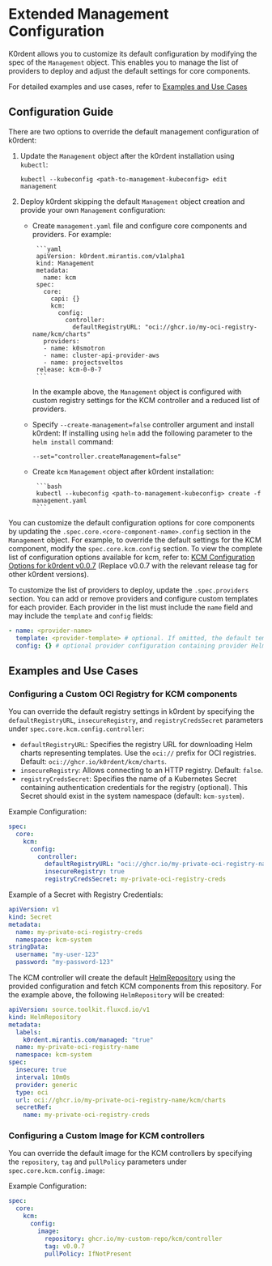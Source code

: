 # Extended Management Configuration

K0rdent allows you to customize its default configuration by modifying the spec of the `Management` object.
This enables you to manage the list of providers to deploy and adjust the default settings for core components.

For detailed examples and use cases, refer to [Examples and Use Cases](#examples-and-use-cases)

## Configuration Guide

There are two options to override the default management configuration of k0rdent:

1. Update the `Management` object after the k0rdent installation using `kubectl`:

   `kubectl --kubeconfig <path-to-management-kubeconfig> edit management`

2. Deploy k0rdent skipping the default `Management` object creation and provide your
   own `Management` configuration:

    - Create `management.yaml` file and configure core components and providers.
      For example:

           ```yaml
           apiVersion: k0rdent.mirantis.com/v1alpha1
           kind: Management
           metadata:
             name: kcm
           spec:
             core:
               capi: {}
               kcm:
                 config:
                   controller:
                     defaultRegistryURL: "oci://ghcr.io/my-oci-registry-name/kcm/charts"
             providers:
             - name: k0smotron
             - name: cluster-api-provider-aws
             - name: projectsveltos
           release: kcm-0-0-7
           ```
      In the example above, the `Management` object is configured with custom registry settings for the KCM controller
      and a reduced list of providers.

    - Specify `--create-management=false` controller argument and install k0rdent:
      If installing using `helm` add the following parameter to the `helm
      install` command:

      `--set="controller.createManagement=false"`

    - Create `kcm` `Management` object after k0rdent installation:

           ```bash
           kubectl --kubeconfig <path-to-management-kubeconfig> create -f management.yaml
           ```

You can customize the default configuration options for core components by updating the
`.spec.core.<core-component-name>.config` section in the `Management` object. For example, to override the default
settings for the KCM component, modify the `spec.core.kcm.config` section. To view the complete list of configuration
options available for kcm, refer to:
[KCM Configuration Options for k0rdent v0.0.7](https://github.com/k0rdent/kcm/blob/v0.0.7/templates/provider/kcm/values.yaml)
(Replace v0.0.7 with the relevant release tag for other k0rdent versions).

To customize the list of providers to deploy, update the `.spec.providers` section. You can add or remove providers
and configure custom templates for each provider. Each provider in the list must include the `name` field
and may include the `template` and `config` fields:

```yaml
- name: <provider-name> 
  template: <provider-template> # optional. If omitted, the default template from the `Release` object will be used
  config: {} # optional provider configuration containing provider Helm Chart values in YAML format
```

## Examples and Use Cases

### Configuring a Custom OCI Registry for KCM components

You can override the default registry settings in k0rdent by specifying the `defaultRegistryURL`, `insecureRegistry`,
and `registryCredsSecret` parameters under `spec.core.kcm.config.controller`:

* `defaultRegistryURL`: Specifies the registry URL for downloading Helm charts representing templates. 
Use the `oci://` prefix for OCI registries. Default: `oci://ghcr.io/k0rdent/kcm/charts`.
* `insecureRegistry`: Allows connecting to an HTTP registry. Default: `false`.
* `registryCredsSecret`: Specifies the name of a Kubernetes Secret containing authentication credentials for the 
registry (optional). This Secret should exist in the system namespace (default: `kcm-system`).

Example Configuration:

```yaml
spec:
  core:
    kcm:
      config:
        controller:
          defaultRegistryURL: "oci://ghcr.io/my-private-oci-registry-name/kcm/charts"
          insecureRegistry: true
          registryCredsSecret: my-private-oci-registry-creds
```

Example of a Secret with Registry Credentials:

```yaml
apiVersion: v1
kind: Secret
metadata:
  name: my-private-oci-registry-creds
  namespace: kcm-system
stringData:
  username: "my-user-123"
  password: "my-password-123"
```

The KCM controller will create the default [HelmRepository](https://fluxcd.io/flux/components/source/helmrepositories/)
using the provided configuration and fetch KCM components from this repository. For the example above,
the following `HelmRepository` will be created:

```yaml
apiVersion: source.toolkit.fluxcd.io/v1
kind: HelmRepository
metadata:
  labels:
    k0rdent.mirantis.com/managed: "true"
  name: my-private-oci-registry-name
  namespace: kcm-system
spec:
  insecure: true
  interval: 10m0s
  provider: generic
  type: oci
  url: oci://ghcr.io/my-private-oci-registry-name/kcm/charts
  secretRef:
    name: my-private-oci-registry-creds
```

### Configuring a Custom Image for KCM controllers

You can override the default image for the KCM controllers by specifying the `repository`, `tag` and `pullPolicy`
parameters under `spec.core.kcm.config.image`: 

Example Configuration:

```yaml
spec:
  core:
    kcm:
      config:
        image:
          repository: ghcr.io/my-custom-repo/kcm/controller
          tag: v0.0.7
          pullPolicy: IfNotPresent
```
